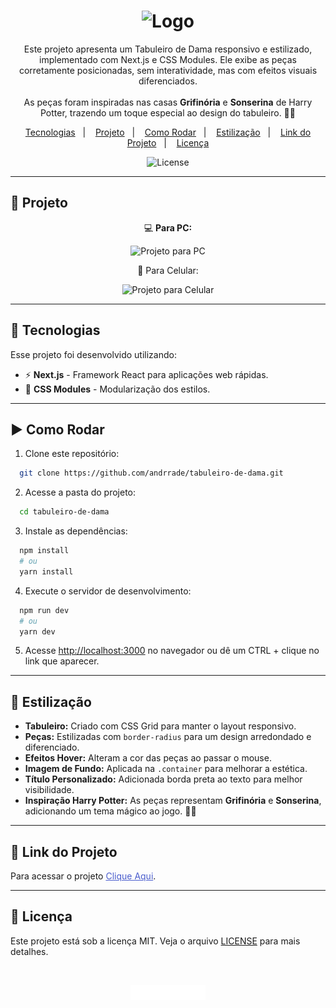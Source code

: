 <h1 align="center">
  <img alt="Logo" src="https://github.com/user-attachments/assets/12581a49-e07c-4950-94a9-267d010995ef" width="350px" >
</h1>

<p align="center">
  Este projeto apresenta um Tabuleiro de Dama responsivo e estilizado, implementado com Next.js e CSS Modules. Ele exibe as peças corretamente posicionadas, sem interatividade, mas com efeitos visuais diferenciados. <br><br>
  As peças foram inspiradas nas casas <strong>Grifinória</strong> e <strong>Sonserina</strong> de Harry Potter, trazendo um toque especial ao design do tabuleiro. 🦁🐍
</p>

<p align="center">
  <a href="#-tecnologias">Tecnologias</a>&nbsp;&nbsp;&nbsp;|&nbsp;&nbsp;&nbsp;
  <a href="#-projeto">Projeto</a>&nbsp;&nbsp;&nbsp;|&nbsp;&nbsp;&nbsp;
  <a href="#-como-rodar">Como Rodar</a>&nbsp;&nbsp;&nbsp;|&nbsp;&nbsp;&nbsp;
  <a href="#-estilização">Estilização</a>&nbsp;&nbsp;&nbsp;|&nbsp;&nbsp;&nbsp;
  <a href="#-link-do-projeto">Link do Projeto</a>&nbsp;&nbsp;&nbsp;|&nbsp;&nbsp;&nbsp;
  <a href="#-licenca">Licença</a>
</p>

<p align="center">
  <img alt="License" src="https://img.shields.io/static/v1?label=license&message=MIT&color=0F172A&labelColor=1D4ED8">
</p>

---

## 📂 Projeto

<p align="center">💻 <b>Para PC:</b></p>
<p align="center">
  <img alt="Projeto para PC" src="https://github.com/user-attachments/assets/52ff3f49-0da1-438c-af0b-2cd685c0ab4b" width="800px">
</p>

<p align="center">📱 Para Celular:</b></p>
<p align="center">
  <img alt="Projeto para Celular" src="https://github.com/user-attachments/assets/85514cb9-4162-4bfe-ae2c-5cdf05f594a7" width="300px">
</p>

---

## 🚀 Tecnologias

Esse projeto foi desenvolvido utilizando:

- ⚡ **Next.js** - Framework React para aplicações web rápidas.
- 🎨 **CSS Modules** - Modularização dos estilos.

---

## ▶️ Como Rodar

1. Clone este repositório:

```bash
  git clone https://github.com/andrrade/tabuleiro-de-dama.git
```

2. Acesse a pasta do projeto:

```bash
  cd tabuleiro-de-dama
```

3. Instale as dependências:

```bash
  npm install
  # ou
  yarn install
```

4. Execute o servidor de desenvolvimento:

```bash
  npm run dev
  # ou
  yarn dev
```

5. Acesse [http://localhost:3000](http://localhost:3000) no navegador ou dê um CTRL + clique no link que aparecer.

---

## 🎨 Estilização

- **Tabuleiro:** Criado com CSS Grid para manter o layout responsivo.
- **Peças:** Estilizadas com `border-radius` para um design arredondado e diferenciado.
- **Efeitos Hover:** Alteram a cor das peças ao passar o mouse.
- **Imagem de Fundo:** Aplicada na `.container` para melhorar a estética.
- **Título Personalizado:** Adicionada borda preta ao texto para melhor visibilidade.
- **Inspiração Harry Potter:** As peças representam **Grifinória** e **Sonserina**, adicionando um tema mágico ao jogo. 🦁🐍

---

## 🔗 Link do Projeto

Para acessar o projeto <a href="https://tabuleiro-de-dama.vercel.app/" target="_blank" style="color: #4a5dcd;">Clique Aqui</a>.

---

## 📝 Licença

Este projeto está sob a licença MIT. Veja o arquivo [LICENSE](./LICENSE) para mais detalhes.

<br>

<p align="center">
  <img alt="Next.js" src="app/assets/logo-nextjs.svg" width="120px" />
</p>
